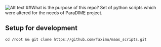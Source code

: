 ![Alt text](https://maas.ubuntu.com/docs/_static/maas-logo-200.png)
##What is the purpose of this repo?
Set of python scripts which were altered for the needs of ParaDIME project.
## Setup for development
    cd /root && git clone https://github.com/Taximu/maas_scripts.git
